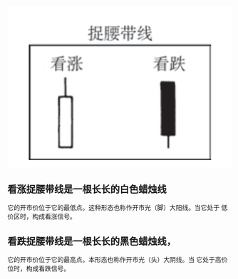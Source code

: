 
![](./img/15.png)

## 看涨捉腰带线是一根长长的白色蜡烛线
它的开市价位于它的最低点。这种形态也称作开市光（脚）大阳线。当它处于
低价区时，构成看涨信号。

## 看跌捉腰带线是一根长长的黑色蜡烛线，
它的开市价位于它的最高点。本形态也称作开市光（头）大阴线。当
它处于高价位时，构成看跌信号。